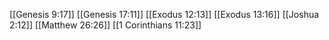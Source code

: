 [[Genesis 9:17]]
[[Genesis 17:11]]
[[Exodus 12:13]]
[[Exodus 13:16]]
[[Joshua 2:12]]
[[Matthew 26:26]]
[[1 Corinthians 11:23]]
